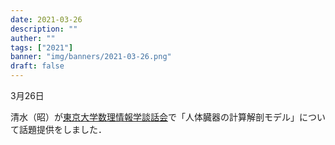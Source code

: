```yaml
---
date: 2021-03-26
description: ""
auther: ""
tags: ["2021"]
banner: "img/banners/2021-03-26.png"
draft: false
---
```


3月26日

清水（昭）が[東京大学数理情報学談話会](https://www.i.u-tokyo.ac.jp/edu/course/mi/post.shtml)で「人体臓器の計算解剖モデル」について話題提供をしました．

<!--more-->